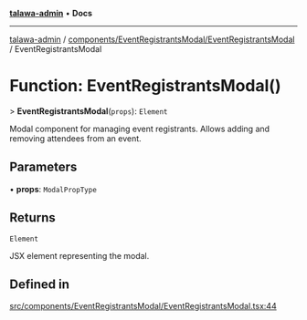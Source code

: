 [**talawa-admin**](../../../../README.md) • **Docs**

***

[talawa-admin](../../../../modules.md) / [components/EventRegistrantsModal/EventRegistrantsModal](../README.md) / EventRegistrantsModal

# Function: EventRegistrantsModal()

\> **EventRegistrantsModal**(`props`): `Element`

Modal component for managing event registrants.
Allows adding and removing attendees from an event.

## Parameters

• **props**: `ModalPropType`

## Returns

`Element`

JSX element representing the modal.

## Defined in

[src/components/EventRegistrantsModal/EventRegistrantsModal.tsx:44](https://github.com/PalisadoesFoundation/talawa-admin/blob/4bef0939e3fab4672bfd3599312195b8557e01a3/src/components/EventRegistrantsModal/EventRegistrantsModal.tsx#L44)
